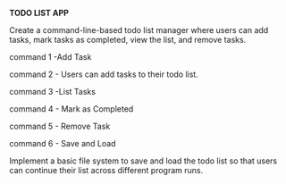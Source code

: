 **TODO LIST APP**

Create a command-line-based todo list manager where users can add tasks, mark tasks as completed, view the list, and remove tasks.

command 1 -Add Task

command 2 - Users can add tasks to their todo list.

command 3 -List Tasks

command 4 - Mark as Completed

command 5 - Remove Task

command 6 - Save and Load

Implement a basic file system to save and load the todo list so that users can continue their list across different program runs.
